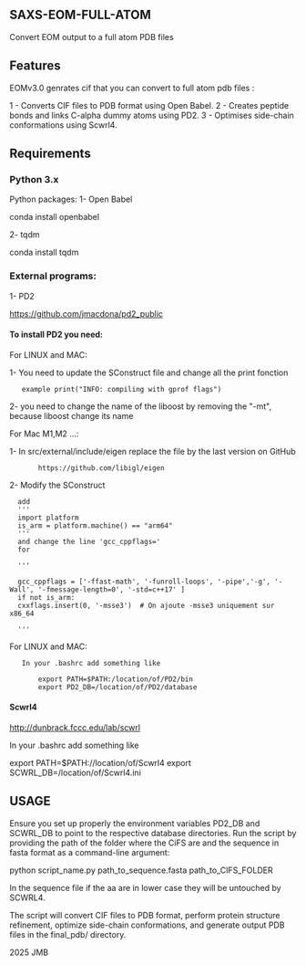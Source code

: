 ## SAXS-EOM-FULL-ATOM

Convert EOM output to a full atom PDB files 

## Features
EOMv3.0 genrates cif that you can convert to full atom pdb files :

1 - Converts CIF files to PDB format using Open Babel.
2 - Creates peptide bonds and links C-alpha dummy atoms using PD2.
3 - Optimises side-chain conformations using Scwrl4.

## Requirements
  ### Python 3.x
  Python packages:
1- Open Babel

  conda install openbabel

2- tqdm

  conda install tqdm

  ### External programs:  
    
 1- PD2

https://github.com/jmacdona/pd2_public

  #### To install PD2 you need:
   
   For LINUX and MAC:
   
 1- You need to update the SConstruct file and change all the print fonction
       
       example print("INFO: compiling with gprof flags")
  
 2- you need to change the name of the liboost by removing the "-mt", because liboost change its name
       
 For Mac M1,M2 ...:
  
 1- In src/external/include/eigen replace the file by the last version on GitHub

           https://github.com/libigl/eigen
           
 2- Modify the SConstruct
 
      add 
      '''
      import platform
      is_arm = platform.machine() == "arm64"
      '''
      and change the line 'gcc_cppflags='
      for 
      
      '''
      
      gcc_cppflags = ['-ffast-math', '-funroll-loops', '-pipe','-g', '-Wall', '-fmessage-length=0', '-std=c++17' ]
      if not is_arm:
      cxxflags.insert(0, '-msse3')  # On ajoute -msse3 uniquement sur x86_64
      
      '''
For LINUX and MAC:

       In your .bashrc add something like

           export PATH=$PATH:/location/of/PD2/bin
           export PD2_DB=/location/of/PD2/database
           
 #### Scwrl4

 http://dunbrack.fccc.edu/lab/scwrl

 In your .bashrc add something like 
 
 export PATH=$PATH://location/of/Scwrl4
 export SCWRL_DB=/location/of/Scwrl4.ini

## USAGE 
 Ensure you set up properly the environment variables PD2_DB and SCWRL_DB to point to the respective database directories.
 Run the script by providing the path of the folder where the CiFS are and the sequence in fasta format as a command-line argument:

 python script_name.py path_to_sequence.fasta path_to_CIFS_FOLDER

 In the sequence file if the aa are in lower case they will be untouched by SCWRL4.

 The script will convert CIF files to PDB format, perform protein structure refinement, optimize side-chain conformations, and generate output PDB files 
 in the final_pdb/ directory.

2025 JMB

